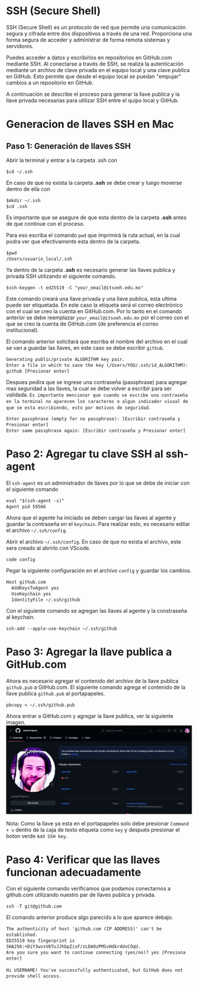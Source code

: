 # SSH (Secure Shell)

SSH (Secure Shell) es un protocolo de red que permite una comunicación segura y cifrada entre dos dispositivos a través de una red. Proporciona una forma segura de acceder y administrar de forma remota sistemas y servidores.

Puedes acceder a datos y escribirlos en repositorios en GitHub.com mediante SSH. Al conectarse a través de SSH, se realiza la autenticación mediante un archivo de clave privada en el equipo local y una clave publica en GitHub. Esto permite que desde el equipo local se puedan "empujar" cambios a un repositorio en GitHub. 

A continuación se describe el proceso para  generar la llave publica y la llave privada necesarias para utilizar SSH entre el quipo local y GitHub.

# Generacion de llaves SSH en Mac

## Paso 1: Generación de llaves SSH

Abrir la terminal y entrar a la carpeta .ssh con
```
$cd ~/.ssh
```

En caso de que no exista la carpeta __.ssh__ se debe crear y luego moverse dentro de ella con
```
$mkdir ~/.ssh
$cd .ssh
```

Es importante que se asegure de que esta dentro de la carpeta __.ssh__ antes de que continue con el proceso. 

Para eso escriba el comando `pwd` que imprimirá la ruta actual, en la cual podra ver que efectivamente esta dentro de la carpeta.
```
$pwd
/Users/usuario_local/.ssh
```

Ya dentro de la carpeta __.ssh__ es necesario generar las llaves publica y privada SSH utilizando el siguiente comando.
```
$ssh-keygen -t ed25519 -C "your_email@itsoeh.edu.mx"
```

Este comando creará una llave privada  y una llave publica, esta ultima puede ser etiquetada. En este caso la etiqueta será el correo electrónico con el cual se creo la cuenta en GitHub.com. Por lo tanto en el comando anterior se debe reemplazar `your_email@itsoeh.edu.mx` por el correo con el que se creo la cuenta de GitHub.com (de preferencia el correo institucional). 


El comando anterior solicitará que escriba el nombre del archivo en el cual se van a guardar las llaves, en este caso se debe escribir `github`.
```
Generating public/private ALGORITHM key pair.  
Enter a file in which to save the key (/Users/YOU/.ssh/id_ALGORITHM): github [Presionar enter]  
```

Despues pedira que se ingrese una contraseña (passphrase) para agregar mas seguridad a las llaves, la cual se debe volver a escribir para ser validada. `Es importante mencionar que cuando se escribe una contraseña en la terminal no aparecen los caracteres o algun indicador visual de que se esta escribiendo, esto por motivos de seguridad`.
```
Enter passphrase (empty for no passphrase): [Escribir contraseña y Presionar enter]  
Enter same passphrase again: [Escribir contraseña y Presionar enter]  

```



# Paso 2: Agregar tu clave SSH al ssh-agent

El `ssh-agent` es un administrador de llaves por lo que se debe de iniciar con el siguiente comando
```
eval "$(ssh-agent -s)"
Agent pid 59566
```
Ahora que el agente ha iniciado se deben cargar las llaves al agente y guardar la contraseña en el `keychain`. Para realizar esto, es necesario editar el archivo `~/.ssh/config`. 

Abrir el archivo `~/.ssh/config`. En caso de que no exista el archivo, este sera creado al abrirlo con VScode.
```
code config
```

Pegar la siguiente configuración en el archivo `config` y guardar los cambios.

```
Host github.com  
  AddKeysToAgent yes  
  UseKeychain yes  
  IdentityFile ~/.ssh/github  
```


Con el siguiente comando se agregan las llaves al agente y la constraseña al keychain.
```
ssh-add --apple-use-keychain ~/.ssh/github
```


# Paso 3: Agregar la llave publica a GitHub.com 
Ahora es necesario agregar el contenido del archivo de la llave publica `github.pub` a GitHub.com. El siguiente comando agrega el contenido de la llave publica `github.pub` al portapapeles.

```
pbcopy < ~/.ssh/github.pub
```

Ahora entrar a GitHub.com y agregar la llave publica, ver la siguiente imagen.
![Agregar llave publica a GitHub.com](/resources/llave_publica.gif)

Nota: Como la llave ya esta en el portapapeles solo debe presionar `Command + v` dentro de la caja de texto etiqueta como `key` y después presionar el boton verde `Add SSH key`.

# Paso 4: Verificar que las llaves funcionan adecuadamente
Con el siguiente comando verificamos que podamos conectarnos a github.com utilizando nuestro par de llaves publica y privada.
```
ssh -T git@github.com
```

El comando anterior produce algo parecido a lo que aparece debajo.
```
The authenticity of host 'github.com (IP ADDRESS)' can't be established.  
ED25519 key fingerprint is SHA256:+DiY3wvvV6TuJJhbpZisF/zLDA0zPMSvHdkr4UvCOqU.  
Are you sure you want to continue connecting (yes/no)? yes [Presiona enter]

Hi USERNAME! You've successfully authenticated, but GitHub does not provide shell access.
```
